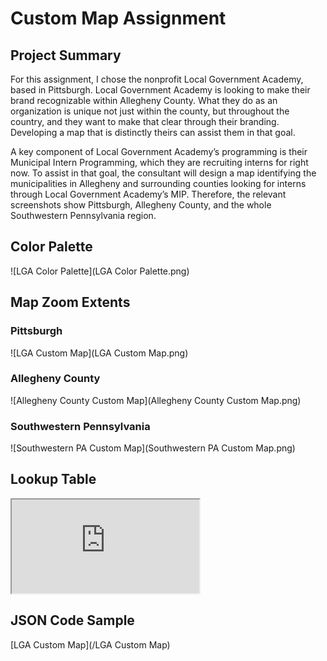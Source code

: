 # Custom Map Assignment

## Project Summary
For this assignment, I chose the nonprofit Local Government Academy, based in Pittsburgh. Local Government Academy is looking to make their brand recognizable within Allegheny County. What they do as an organization is unique not just within the county, but throughout the country, and they want to make that clear through their branding. Developing a map that is distinctly theirs can assist them in that goal. 

A key component of Local Government Academy’s programming is their Municipal Intern Programming, which they are recruiting interns for right now. To assist in that goal, the consultant will design a map identifying the municipalities in Allegheny and surrounding counties looking for interns through Local Government Academy’s MIP. Therefore, the relevant screenshots show Pittsburgh, Allegheny County, and the whole Southwestern Pennsylvania region. 

## Color Palette
![LGA Color Palette](LGA Color Palette.png)

## Map Zoom Extents
### Pittsburgh
![LGA Custom Map](LGA Custom Map.png)

### Allegheny County
![Allegheny County Custom Map](Allegheny County Custom Map.png)

### Southwestern Pennsylvania
![Southwestern PA Custom Map](Southwestern PA Custom Map.png)

## Lookup Table
<iframe src="https://docs.google.com/spreadsheets/d/e/2PACX-1vS7WR5UQFz1MfbGTjqbdH85sLAns338FvCb7IUCVDB0qxiGmxOQ4Ji5aL-stoI63j0VPaP7pAsnldRM/pubhtml?widget=true&amp;headers=false"></iframe>

## JSON Code Sample
[LGA Custom Map](/LGA Custom Map)
